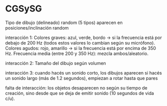 # CGSySG
Tipo de dibujo (delineado) random (5 tipos)
aparecen en posiciones/inclinación random

interacción 1:
Colores graves: azul, verde, bordo → si la frecuencia está por debajo de 200 Hz (todos estos valores lo cambian según su micrófono).
Colores agudos: rojo, amarillo → si la frecuencia está por encima de 350 Hz.
Frecuencia media (entre 200 y 350 Hz): mezcla ambos/aleatorio.

interacción 2:
Tamaño del dibujo según volumen

interacción 3:
cuando hacés un sonido corto, los dibujos aparecen
si hacés un sonido largo (más de 1.2 segundos), empiezan a rotar hasta que pares

falta de interacción:
los objetos desaparecen no según su tiempo de creación, sino desde que se deja de emitir sonido (10 segundos de vida c/u).
